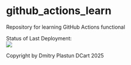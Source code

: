 # github_actions_learn
Repository for learning GitHub Actions functional

Status of Last Deployment:<br>
<img src="https://github.com/dmplastun/github_actions_learn/workflows/My-GitHubActions-BASICS/badge.svg?branch=main"><br>


Copyright by Dmitry Plastun DCart 2025
